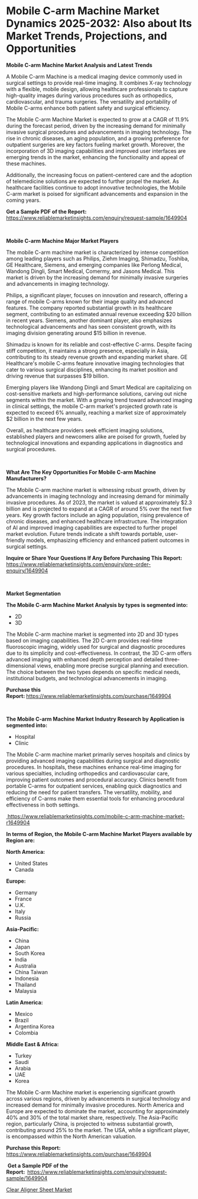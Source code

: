 <p><h1>Mobile C-arm Machine Market Dynamics 2025-2032: Also about Its Market Trends, Projections, and Opportunities</h1></p><p><strong>Mobile C-arm Machine Market Analysis and Latest Trends</strong></p>
<p><p>A Mobile C-arm Machine is a medical imaging device commonly used in surgical settings to provide real-time imaging. It combines X-ray technology with a flexible, mobile design, allowing healthcare professionals to capture high-quality images during various procedures such as orthopedics, cardiovascular, and trauma surgeries. The versatility and portability of Mobile C-arms enhance both patient safety and surgical efficiency.</p><p>The Mobile C-arm Machine Market is expected to grow at a CAGR of 11.9% during the forecast period, driven by the increasing demand for minimally invasive surgical procedures and advancements in imaging technology. The rise in chronic diseases, an aging population, and a growing preference for outpatient surgeries are key factors fueling market growth. Moreover, the incorporation of 3D imaging capabilities and improved user interfaces are emerging trends in the market, enhancing the functionality and appeal of these machines.</p><p>Additionally, the increasing focus on patient-centered care and the adoption of telemedicine solutions are expected to further propel the market. As healthcare facilities continue to adopt innovative technologies, the Mobile C-arm market is poised for significant advancements and expansion in the coming years.</p></p>
<p><strong>Get a Sample PDF of the Report:&nbsp;</strong> <a href="https://www.reliablemarketinsights.com/enquiry/request-sample/1649904?utm_campaign=2514&utm_medium=2&utm_source=Github&utm_content=ia&utm_term=23032025&utm_id=mobile-c-arm-machine">https://www.reliablemarketinsights.com/enquiry/request-sample/1649904</a></p>
<p>&nbsp;</p>
<p><strong>Mobile C-arm Machine Major Market Players</strong></p>
<p><p>The mobile C-arm machine market is characterized by intense competition among leading players such as Philips, Ziehm Imaging, Shimadzu, Toshiba, GE Healthcare, Siemens, and emerging companies like Perlong Medical, Wandong Dingli, Smart Medical, Comermy, and Jasons Medical. This market is driven by the increasing demand for minimally invasive surgeries and advancements in imaging technology.</p><p>Philips, a significant player, focuses on innovation and research, offering a range of mobile C-arms known for their image quality and advanced features. The company reported substantial growth in its healthcare segment, contributing to an estimated annual revenue exceeding $20 billion in recent years. Siemens, another dominant player, also emphasizes technological advancements and has seen consistent growth, with its imaging division generating around $15 billion in revenue.</p><p>Shimadzu is known for its reliable and cost-effective C-arms. Despite facing stiff competition, it maintains a strong presence, especially in Asia, contributing to its steady revenue growth and expanding market share. GE Healthcare's mobile C-arms feature innovative imaging technologies that cater to various surgical disciplines, enhancing its market position and driving revenue that surpasses $19 billion.</p><p>Emerging players like Wandong Dingli and Smart Medical are capitalizing on cost-sensitive markets and high-performance solutions, carving out niche segments within the market. With a growing trend toward advanced imaging in clinical settings, the mobile C-arm market's projected growth rate is expected to exceed 6% annually, reaching a market size of approximately $2 billion in the next few years.</p><p>Overall, as healthcare providers seek efficient imaging solutions, established players and newcomers alike are poised for growth, fueled by technological innovations and expanding applications in diagnostics and surgical procedures.</p></p>
<p>&nbsp;</p>
<p><strong>What Are The Key Opportunities For Mobile C-arm Machine Manufacturers?</strong></p>
<p><p>The Mobile C-arm machine market is witnessing robust growth, driven by advancements in imaging technology and increasing demand for minimally invasive procedures. As of 2023, the market is valued at approximately $2.3 billion and is projected to expand at a CAGR of around 5% over the next five years. Key growth factors include an aging population, rising prevalence of chronic diseases, and enhanced healthcare infrastructure. The integration of AI and improved imaging capabilities are expected to further propel market evolution. Future trends indicate a shift towards portable, user-friendly models, emphasizing efficiency and enhanced patient outcomes in surgical settings.</p></p>
<p><strong>Inquire or Share Your Questions If Any Before Purchasing This Report:</strong> <a href="https://www.reliablemarketinsights.com/enquiry/pre-order-enquiry/1649904?utm_campaign=2514&utm_medium=2&utm_source=Github&utm_content=ia&utm_term=23032025&utm_id=mobile-c-arm-machine">https://www.reliablemarketinsights.com/enquiry/pre-order-enquiry/1649904</a></p>
<p>&nbsp;</p>
<p><strong>Market Segmentation</strong></p>
<p><strong>The Mobile C-arm Machine Market Analysis by types is segmented into:</strong></p>
<p><ul><li>2D</li><li>3D</li></ul></p>
<p><p>The Mobile C-arm machine market is segmented into 2D and 3D types based on imaging capabilities. The 2D C-arm provides real-time fluoroscopic imaging, widely used for surgical and diagnostic procedures due to its simplicity and cost-effectiveness. In contrast, the 3D C-arm offers advanced imaging with enhanced depth perception and detailed three-dimensional views, enabling more precise surgical planning and execution. The choice between the two types depends on specific medical needs, institutional budgets, and technological advancements in imaging.</p></p>
<p><strong>Purchase this Report:&nbsp;</strong><a href="https://www.reliablemarketinsights.com/purchase/1649904?utm_campaign=2514&utm_medium=2&utm_source=Github&utm_content=ia&utm_term=23032025&utm_id=mobile-c-arm-machine">https://www.reliablemarketinsights.com/purchase/1649904</a></p>
<p>&nbsp;</p>
<p><strong>The Mobile C-arm Machine Market Industry Research by Application is segmented into:</strong></p>
<p><ul><li>Hospital</li><li>Clinic</li></ul></p>
<p><p>The Mobile C-arm machine market primarily serves hospitals and clinics by providing advanced imaging capabilities during surgical and diagnostic procedures. In hospitals, these machines enhance real-time imaging for various specialties, including orthopedics and cardiovascular care, improving patient outcomes and procedural accuracy. Clinics benefit from portable C-arms for outpatient services, enabling quick diagnostics and reducing the need for patient transfers. The versatility, mobility, and efficiency of C-arms make them essential tools for enhancing procedural effectiveness in both settings.</p></p>
<p><a href="https://www.reliablemarketinsights.com/mobile-c-arm-machine-market-r1649904?utm_campaign=2514&utm_medium=2&utm_source=Github&utm_content=ia&utm_term=23032025&utm_id=mobile-c-arm-machine">&nbsp;https://www.reliablemarketinsights.com/mobile-c-arm-machine-market-r1649904</a></p>
<p><strong>In terms of Region, the Mobile C-arm Machine Market Players available by Region are:</strong></p>
<p>
    <p> <strong> North America: </strong>
        <ul>
            <li>United States</li>
            <li>Canada</li>
        </ul>
        </p> 
    <p> <strong> Europe: </strong>
        <ul>
            <li>Germany</li>
            <li>France</li>
            <li>U.K.</li>
            <li>Italy</li>
            <li>Russia</li>
        </ul>
        </p> 
    <p> <strong> Asia-Pacific: </strong>
        <ul>
            <li>China</li>
            <li>Japan</li>
            <li>South Korea</li>
            <li>India</li>
            <li>Australia</li>
            <li>China Taiwan</li>
            <li>Indonesia</li>
            <li>Thailand</li>
            <li>Malaysia</li>
        </ul>
        </p> 
    <p> <strong> Latin America: </strong>
        <ul>
            <li>Mexico</li>
            <li>Brazil</li>
            <li>Argentina Korea</li>
            <li>Colombia</li>
        </ul>
        </p> 
    <p> <strong> Middle East & Africa: </strong>
        <ul>
            <li>Turkey</li>
            <li>Saudi</li>
            <li>Arabia</li>
            <li>UAE</li>
            <li>Korea</li>
        </ul>
    </p>
    </p>
<p><p>The Mobile C-arm Machine market is experiencing significant growth across various regions, driven by advancements in surgical technology and increased demand for minimally invasive procedures. North America and Europe are expected to dominate the market, accounting for approximately 40% and 30% of the total market share, respectively. The Asia-Pacific region, particularly China, is projected to witness substantial growth, contributing around 25% to the market. The USA, while a significant player, is encompassed within the North American valuation.</p></p>
<p><strong>Purchase this Report: </strong><a href="https://www.reliablemarketinsights.com/purchase/1649904?utm_campaign=2514&utm_medium=2&utm_source=Github&utm_content=ia&utm_term=23032025&utm_id=mobile-c-arm-machine">https://www.reliablemarketinsights.com/purchase/1649904</a></p>
<p>&nbsp;<strong>Get a Sample PDF of the Report:&nbsp;&nbsp;</strong><a href="https://www.reliablemarketinsights.com/enquiry/request-sample/1649904?utm_campaign=2514&utm_medium=2&utm_source=Github&utm_content=ia&utm_term=23032025&utm_id=mobile-c-arm-machine">https://www.reliablemarketinsights.com/enquiry/request-sample/1649904</a></p>
<p><strong></strong></p>
<p><p><a href="https://github.com/manesros8/Market-Research-Report-List-1/blob/main/clear-aligner-sheet-market.md?utm_campaign=2514&utm_medium=2&utm_source=Github&utm_content=ia&utm_term=23032025&utm_id=mobile-c-arm-machine">Clear Aligner Sheet Market</a></p></p>